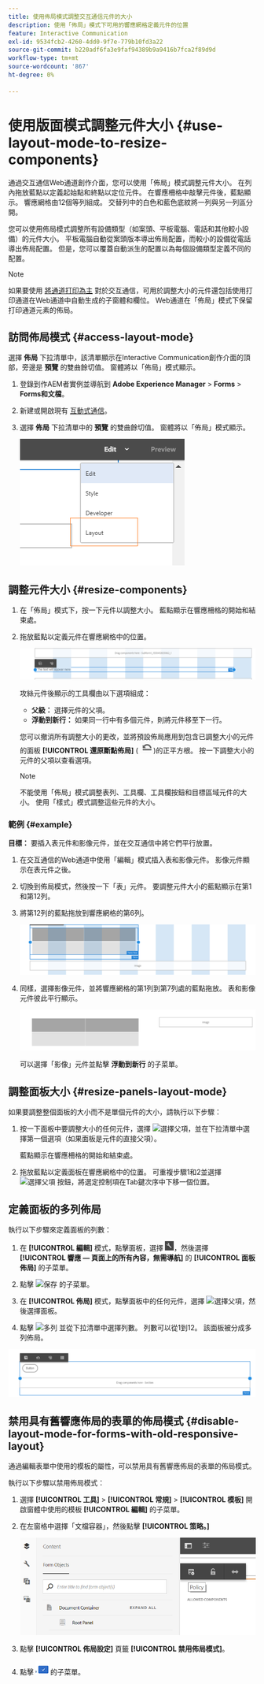 ```yaml
---
title: 使用佈局模式調整交互通信元件的大小
description: 使用「佈局」模式下可用的響應網格定義元件的位置
feature: Interactive Communication
exl-id: 9534fcb2-4260-4dd0-9f7e-779b10fd3a22
source-git-commit: b220adf6fa3e9faf94389b9a9416b7fca2f89d9d
workflow-type: tm+mt
source-wordcount: '867'
ht-degree: 0%

---
```


# 使用版面模式調整元件大小 {#use-layout-mode-to-resize-components}

通過交互通信Web通道創作介面，您可以使用「佈局」模式調整元件大小。 在列內拖放藍點以定義起始點和終點以定位元件。 在響應柵格中敲擊元件後，藍點顯示。 響應網格由12個等列組成。 交替列中的白色和藍色底紋將一列與另一列區分開。

您可以使用佈局模式調整所有設備類型（如案頭、平板電腦、電話和其他較小設備）的元件大小。 平板電腦自動從案頭版本導出佈局配置，而較小的設備從電話導出佈局配置。 但是，您可以覆蓋自動派生的配置以為每個設備類型定義不同的配置。

>[!NOTE]
>
>如果要使用 [將通道打印為主](../../forms/using/create-interactive-communication.md) 對於交互通信，可用於調整大小的元件還包括使用打印通道在Web通道中自動生成的子窗體和欄位。 Web通道在「佈局」模式下保留打印通道元素的佈局。

## 訪問佈局模式 {#access-layout-mode}

選擇 **佈局** 下拉清單中，該清單顯示在Interactive Communication創作介面的頂部，旁邊是 **預覽** 的雙曲餘切值。 窗體將以「佈局」模式顯示。

1. 登錄到作AEM者實例並導航到 **Adobe Experience Manager** > **Forms** > **Forms和文檔**。
1. 新建或開啟現有 [互動式通信](../../forms/using/create-interactive-communication.md)。
1. 選擇 **佈局** 下拉清單中的 **預覽** 的雙曲餘切值。 窗體將以「佈局」模式顯示。

   ![互動式通信的佈局模式](assets/layout_mode_ic_new.png)

## 調整元件大小 {#resize-components}

1. 在「佈局」模式下，按一下元件以調整大小。 藍點顯示在響應柵格的開始和結束處。
1. 拖放藍點以定義元件在響應網格中的位置。

   ![使用佈局模式調整大小](assets/layout_mode_resize_new_updated.png)

   攻絲元件後顯示的工具欄由以下選項組成：

   * **父級：** 選擇元件的父項。
   * **浮動到新行：** 如果同一行中有多個元件，則將元件移至下一行。

   您可以撤消所有調整大小的更改，並將預設佈局應用到包含已調整大小的元件的面板 **[!UICONTROL 還原斷點佈局]** ( ![還原斷點](assets/reverttopreviouslypublishedversion.png))的正平方根。 按一下調整大小的元件的父項以查看選項。

   >[!NOTE]
   >
   >不能使用「佈局」模式調整表列、工具欄、工具欄按鈕和目標區域元件的大小。 使用「樣式」模式調整這些元件的大小。

### 範例 {#example}

**目標：** 要插入表元件和影像元件，並在交互通信中將它們平行放置。

1. 在交互通信的Web通道中使用「編輯」模式插入表和影像元件。 影像元件顯示在表元件之後。
1. 切換到佈局模式，然後按一下「表」元件。 要調整元件大小的藍點顯示在第1和第12列。
1. 將第12列的藍點拖放到響應網格的第6列。

   ![定義表的端點](assets/layout_mode_end_point_table_new.png)

1. 同樣，選擇影像元件，並將響應網格的第1列到第7列處的藍點拖放。 表和影像元件彼此平行顯示。

   ![表和影像在佈局模式下並行](assets/table_image_parallel_new.png)

   可以選擇「影像」元件並點擊 **浮動到新行** 的子菜單。

## 調整面板大小 {#resize-panels-layout-mode}

如果要調整整個面板的大小而不是單個元件的大小，請執行以下步驟：

1. 按一下面板中要調整大小的任何元件，選擇 ![選擇父項](assets/select_parent_icon.svg)，並在下拉清單中選擇第一個選項（如果面板是元件的直接父項）。

   藍點顯示在響應柵格的開始和結束處。

1. 拖放藍點以定義面板在響應網格中的位置。
可重複步驟1和2並選擇 ![選擇父項](assets/float_to_new_line_icon.svg) 按鈕，將選定控制項在Tab鍵次序中下移一個位置。

## 定義面板的多列佈局

執行以下步驟來定義面板的列數：

1. 在 **[!UICONTROL 編輯]** 模式，點擊面板，選擇 ![配置](assets/configure_icon.png)，然後選擇 **[!UICONTROL 響應 — 頁面上的所有內容，無需導航]** 的 **[!UICONTROL 面板佈局]** 的子菜單。

1. 點擊 ![保存](assets/save_icon.svg) 的子菜單。

1. 在 **[!UICONTROL 佈局]** 模式，點擊面板中的任何元件，選擇 ![選擇父項](assets/select_parent_icon.svg)，然後選擇面板。

1. 點擊 ![多列](assets/multi-column.svg) 並從下拉清單中選擇列數。 列數可以從1到12。 該面板被分成多列佈局。

![佈局模式下的多列](assets/multi-column-layout.png)

## 禁用具有舊響應佈局的表單的佈局模式 {#disable-layout-mode-for-forms-with-old-responsive-layout}

通過編輯表單中使用的模板的屬性，可以禁用具有舊響應佈局的表單的佈局模式。

執行以下步驟以禁用佈局模式：

1. 選擇 **[!UICONTROL 工具]** > **[!UICONTROL 常規]** > **[!UICONTROL 模板]** 開啟窗體中使用的模板 **[!UICONTROL 編輯]** 的子菜單。
1. 在左窗格中選擇「文檔容器」，然後點擊 **[!UICONTROL 策略。]**

   ![禁用佈局模式](assets/policy_disable_layout_mode.png)

1. 點擊 **[!UICONTROL 佈局設定]** 頁籤 **[!UICONTROL 禁用佈局模式]**。
1. 點擊 ![保存更改](assets/save_icon.png) 的子菜單。
